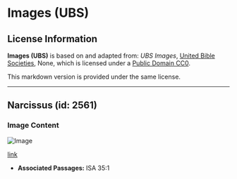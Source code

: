 # Images (UBS)

## License Information

**Images (UBS)** is based on and adapted from: _UBS Images_, [United Bible Societies](https://unitedbiblesocieties.org/), None, which is licensed under a [Public Domain CC0](https://creativecommons.org/public-domain/cc0/).

This markdown version is provided under the same license.



--------------------------------

## Narcissus (id: 2561)

### Image Content

![Image](https://cdn.aquifer.bible/aquifer-content/resources/Media/WEB-0668_narcissus.jpg)

[link](https://cdn.aquifer.bible/aquifer-content/resources/Media/WEB-0668_narcissus.jpg)

* **Associated Passages:** ISA 35:1


